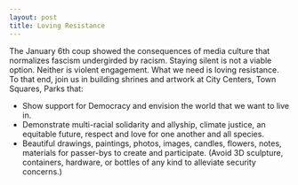 ```yaml
---
layout: post
title: Loving Resistance
---
```


The January 6th coup showed the consequences of media culture that normalizes fascism
undergirded by racism. Staying silent is not a viable option. Neither is violent engagement.
What we need is loving resistance. To that end, join us in building shrines and artwork at
City Centers, Town Squares, Parks that:

* Show support for Democracy and envision the world that we want to live in.
* Demonstrate multi-racial solidarity and allyship, climate justice, an equitable future, respect and love for one another and all species.
* Beautiful drawings, paintings, photos, images, candles, flowers, notes, materials for passer-bys to create and participate. (Avoid 3D sculpture, containers, hardware, or bottles of any kind to alleviate security concerns.)

